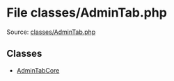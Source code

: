 File classes/AdminTab.php
=========

Source: [classes/AdminTab.php](https://github.com/PrestaShop/PrestaShop/blob/1.6.1.2/classes/AdminTab.php)


Classes
-------

* [AdminTabCore](class.AdminTabCore.md)


